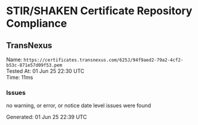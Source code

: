 # STIR/SHAKEN Certificate Repository Compliance

## TransNexus

Name: `https://certificates.transnexus.com/625J/94f9aed2-79a2-4cf2-b53c-871e57d09f53.pem`\
Tested At: 01 Jun 25 22:30 UTC\
Time: 11ms

### Issues

no warning, or error, or notice date level issues were found

Generated: 01 Jun 25 22:39 UTC